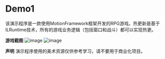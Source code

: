 # Demo1
该演示程序是一款使用MotionFramework框架开发的RPG游戏。热更新是基于ILRuntime技术，所有的游戏业务逻辑（包括窗口和战斗）都可以实现热更。  

 **游戏截图**
![image](https://github.com/gmhevinci/Demo1/raw/master/Docs/Image/img1.png)
![image](https://github.com/gmhevinci/Demo1/raw/master/Docs/Image/img2.png)

 **声明**
演示程序使用的美术资源仅供参考学习，请不要用于商业化项目。